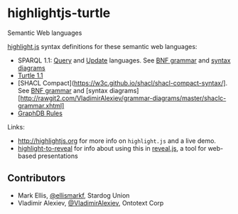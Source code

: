 # highlightjs-turtle
Semantic Web languages

[highlight.js](https://github.com/highlightjs/highlight.js) syntax definitions for these semantic web languages:
- SPARQL 1.1: [Query](https://www.w3.org/TR/sparql11-query/) and [Update](https://www.w3.org/TR/sparql11-update/) languages. See [BNF grammar](https://www.w3.org/TR/sparql11-query/#sparqlGrammar) and [syntax diagrams](http://rawgit2.com/VladimirAlexiev/grammar-diagrams/master/sparql11-grammar.xhtml)
- [Turtle 1.1](https://www.w3.org/TR/turtle/)
- [SHACL Compact](https://w3c.github.io/shacl/shacl-compact-syntax/]. See [BNF grammar](https://github.com/VladimirAlexiev/grammar-diagrams/raw/master/shaclc-grammar.ebnf) and [syntax diagrams][http://rawgit2.com/VladimirAlexiev/grammar-diagrams/master/shaclc-grammar.xhtml]
- [GraphDB Rules](http://graphdb.ontotext.com/documentation/standard/reasoning.html)

Links:
- http://highlightjs.org for more info on `highlight.js` and a live demo.
- [highlight-to-reveal](https://github.com/VladimirAlexiev/highlight-to-reveal) for info about using this in [reveal.js](https://github.com/hakimel/reveal.js), a tool for web-based presentations

## Contributors
- Mark Ellis, [@ellismarkf](https://github.com/ellismarkf), Stardog Union
- Vladimir Alexiev, [@VladimirAlexiev](https://github.com/VladimirAlexiev), Ontotext Corp
